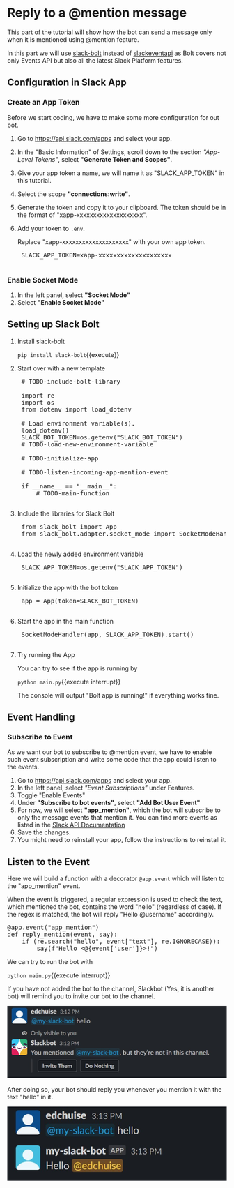 # Reply to a @mention message

This part of the tutorial will show how the bot can send a message only when it is mentioned using @mention feature.

In this part we will use [slack-bolt](https://pypi.org/project/slack-bolt/) instead of [slackeventapi](https://pypi.org/project/slackeventsapi/) as Bolt covers not only Events API but also all the latest Slack Platform features.

## Configuration in Slack App

### Create an App Token

Before we start coding, we have to make some more configuration for out bot.

1. Go to https://api.slack.com/apps and select your app.
2. In the "Basic Information" of Settings, scroll down to the section *"App-Level Tokens"*, select **"Generate Token and Scopes"**.
3. Give your app token a name, we will name it as "SLACK_APP_TOKEN" in this tutorial.
4. Select the scope **"connections:write"**.
5. Generate the token and copy it to your clipboard. The token should be in the format of "xapp-xxxxxxxxxxxxxxxxxxxx".
6. Add your token to `.env`.
   
   Replace "xapp-xxxxxxxxxxxxxxxxxxxx" with your own app token.

    <pre class="file" data-filename=".env" data-target="append">
    SLACK_APP_TOKEN=xapp-xxxxxxxxxxxxxxxxxxxx
    </pre>

### Enable Socket Mode

1. In the left panel, select **"Socket Mode"**
2. Select **"Enable Socket Mode"**

## Setting up Slack Bolt

1. Install slack-bolt

	`pip install slack-bolt`{{execute}}

2. Start over with a new template
   
    <pre class="file" data-filename="main.py" data-target="replace">
    # TODO-include-bolt-library
    
    import re
    import os
    from dotenv import load_dotenv

    # Load environment variable(s).
    load_dotenv()
    SLACK_BOT_TOKEN=os.getenv("SLACK_BOT_TOKEN")
    # TODO-load-new-environment-variable

    # TODO-initialize-app

    # TODO-listen-incoming-app-mention-event

    if __name__ == "__main__":
        # TODO-main-function
	</pre>

3. Include the libraries for Slack Bolt

    <pre class="file" data-filename="main.py" data-target="insert" data-marker="TODO-include-bolt-library">
    from slack_bolt import App
    from slack_bolt.adapter.socket_mode import SocketModeHandler
    </pre>

4. Load the newly added environment variable

    <pre class="file" data-filename="main.py" data-target="insert" data-marker="# TODO-load-new-environment-variable">
    SLACK_APP_TOKEN=os.getenv("SLACK_APP_TOKEN")
    </pre>

5. Initialize the app with the bot token

    <pre class="file" data-filename="main.py" data-target="insert" data-marker="# TODO-initialize-app">
    app = App(token=SLACK_BOT_TOKEN)
    </pre>

6. Start the app in the main function
    
    <pre class="file" data-filename="main.py" data-target="insert" data-marker="# TODO-main-function">
    SocketModeHandler(app, SLACK_APP_TOKEN).start()
    </pre>

7. Try running the App
   
   You can try to see if the app is running by 

    `python main.py`{{execute interrupt}}

   The console will output "Bolt app is running!" if everything works fine.

## Event Handling

### Subscribe to Event

As we want our bot to subscribe to @mention event, we have to enable such event subscription and write some code that the app could listen to the events.

1. Go to https://api.slack.com/apps and select your app.
2. In the left panel, select *"Event Subscriptions"* under Features.
3. Toggle "Enable Events"
4. Under **"Subscribe to bot events"**, select **"Add Bot User Event"**
5. For now, we will select **"app_mention"**, which the bot will subscribe to only the message events that mention it. You can find more events as listed in the [Slack API Documentation](https://api.slack.com/events)
6. Save the changes.
7. You might need to reinstall your app, follow the instructions to reinstall it.

## Listen to the Event

Here we will build a function with a decorator `@app.event` which will listen to the "app_mention" event.

When the event is triggered, a regular expression is used to check the text, which mentioned the bot, contains the word "hello" (regardless of case). If the regex is matched, the bot will reply "Hello @username" accordingly. 

<pre class="file" data-filename="main.py" data-target="insert" data-marker="# TODO-listen-incoming-app-mention-event">
@app.event("app_mention")
def reply_mention(event, say):
    if (re.search("hello", event["text"], re.IGNORECASE)):
        say(f"Hello <@{event['user']}>!")
</pre>

We can try to run the bot with

`python main.py`{{execute interrupt}}

If you have not added the bot to the channel, Slackbot (Yes, it is another bot) will remind you to invite our bot to the channel.

![Add Bot to Channel](./assets/step2/add_bot_to_channel.jpg)

After doing so, your bot should reply you whenever you mention it with the text "hello" in it.

![Bot Reply success](./assets/step2/reply_success.jpg)
